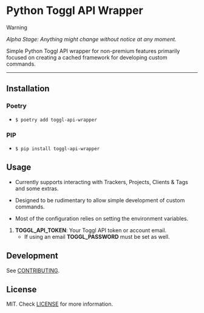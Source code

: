 # Python Toggl API Wrapper

> [!WARNING]  
> *Alpha Stage: Anything might change without notice at any moment.*

Simple Python Toggl API wrapper for non-premium features primarily focused on creating a cached framework for developing custom commands.

***

## Installation

### Poetry

- `$ poetry add toggl-api-wrapper`

### PIP

- `$ pip install toggl-api-wrapper`

## Usage

- Currently supports interacting with Trackers, Projects, Clients & Tags and some extras.
- Designed to be rudimentary to allow simple development of custom commands.

- Most of the configuration relies on setting the environment variables.
1. **TOGGL_API_TOKEN**: Your Toggl API token or account email.
    - If using an email **TOGGL_PASSWORD** must be set as well.


## Development
See [CONTRIBUTING](about/CONTRIBUTING.md).

## License
MIT. Check [LICENSE](about/LICENSE.md) for more information.
